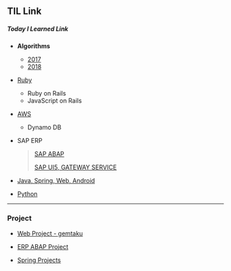 ## TIL Link

##### Today I Learned Link

- **Algorithms**<br>
  - [2017](https://github.com/solwish/TIL/tree/master/Algorithms/SWTest/src/swExpert)
  - [2018](https://github.com/solwish/TIL/tree/master/Algorithms/new2018/src)<br>

- [Ruby](https://github.com/solwish/TIL/tree/master/Ruby/project)
  - Ruby on Rails
  - JavaScript on Rails<br>
- [AWS](https://github.com/solwish/AWS)
  - Dynamo DB


- SAP ERP

  >[SAP ABAP](https://github.com/solwish/TIL/tree/master/abap)
  >
  >[SAP UI5, GATEWAY SERVICE](https://github.com/solwish/TIL/tree/master/SAP%20UI5)

- [Java, Spring, Web, Android](https://github.com/solwish/TIL/tree/master/Programming)

- [Python](https://github.com/solwish/python_project/tree/master/pandas)

------

### Project

- [Web Project - gemtaku](https://github.com/solwish/gemtaku)



- [ERP ABAP Project](https://github.com/solwish/5k_project)
- [Spring Projects](https://github.com/solwish/TIL/tree/master/Programming/springworkspace)

